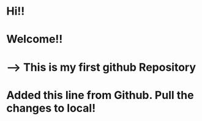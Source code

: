 # Hi!!

# Welcome!!

# --> This is my first github Repository

# Added this line from Github. Pull the changes to local!
